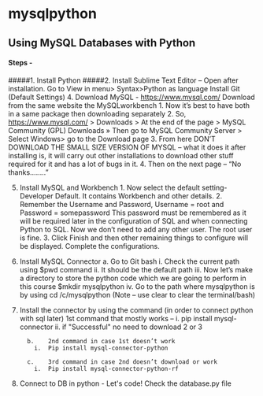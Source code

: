 # mysqlpython
## Using MySQL Databases with Python

#### Steps -



#####1. Install Python 
#####2. Install Sublime Text Editor – Open after installation. Go to View in menu> Syntax>Python as language
Install Git (Default Settings)
4.	Download MySQL - https://www.mysql.com/  Download from the same website the MySQLworkbench
          1.	Now it’s best to have both in a same package then downloading separately
          2.	So, https://www.mysql.com/ > Downloads > At the end of the page > MySQL Community (GPL) Downloads » Then go to MySQL Community Server > Select Windows> go to the Download   page
          3.	From here DON’T DOWNLOAD THE SMALL SIZE VERSION OF MYSQL – what it does it after installing is, it will carry out other installations to download other stuff required for it and has a lot of bugs in it.
          4.	Then on the next page – “No thanks……..”
 
5.	Install MySQL and Workbench
          1.	Now select the default setting- Developer Default. It contains Workbench and other details.
          2.	Remember the Username and Password, Username = root and Password = somepassword
          This password must be remembered as it will be required later in the configuration of SQL and when connecting Python to SQL. Now we don’t need to add any other user. The root user is fine.
          3.	Click Finish and then other remaining things to configure will be displayed. Complete the configurations.

6.	Install MySQL Connector
          a.	Go to Git bash
            i.	Check the current path using $pwd command
            ii.	It should be the default path
            iii.	Now let’s make a directory to store the python code which we are going to perform in this course $mkdir mysqlpython
            iv.	Go to the path where mysqlpython is by using cd /c/mysqlpython (Note – use clear to clear the terminal/bash)

7.	Install the connector by using the command (in order to connect python with sql later)
          1st command that mostly works –
            i.	pip install mysql-connector 
            ii.	if "Successful" no need to download 2 or 3

          b.	2nd command in case 1st doesn’t work
            i.	Pip install mysql-connector-python

          c.	3rd command in case 2nd doesn’t download or work
            i.	Pip install mysql-connector-python-rf

8.	Connect to DB in python - Let's code! Check the database.py file
